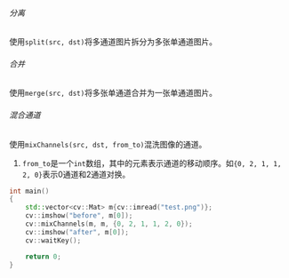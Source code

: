 ###### 分离

使用`split(src, dst)`将多通道图片拆分为多张单通道图片。

###### 合并

使用`merge(src, dst)`将多张单通道合并为一张单通道图片。

###### 混合通道

使用`mixChannels(src, dst, from_to)`混洗图像的通道。

1. `from_to`是一个`int`数组，其中的元素表示通道的移动顺序。如`{0, 2, 1, 1, 2, 0}`表示0通道和2通道对换。

```cpp
int main()
{
	std::vector<cv::Mat> m{cv::imread("test.png")};
	cv::imshow("before", m[0]);
	cv::mixChannels(m, m, {0, 2, 1, 1, 2, 0});
	cv::imshow("after", m[0]);
	cv::waitKey();

	return 0;
}
```

